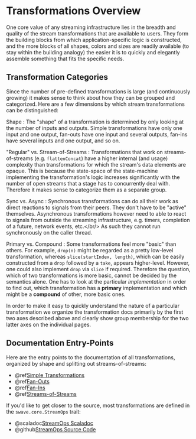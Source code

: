 Transformations Overview
========================

One core value of any streaming infrastructure lies in the breadth and quality of the stream transformations that are
available to users. They form the building blocks from which application-specific logic is constructed, and the more
blocks of all shapes, colors and sizes are readily available (to stay within the building analogy) the easier it is to
quickly and elegantly assemble something that fits the specific needs.


Transformation Categories
-------------------------

Since the number of pre-defined transformations is large (and continuously growing) it makes sense to think about how
they can be grouped and categorized. Here are a few dimensions by which stream transformations can be distinguished:

Shape
: The "shape" of a transformation is determined by only looking at the number of inputs and outputs. Simple
transformations have only one input and one output, fan-outs have one input and several outputs, fan-ins have several
inputs and one output, and so on.

"Regular" vs. Stream-of-Streams
: Transformations that work on streams-of-streams (e.g. `flattenConcat`) have a higher internal (and usage) complexity
than transformations for which the stream's data elements are opaque. This is because the state-space of the
state-machine implementing the transformation's logic increases significantly with the number of open streams that a
stage has to concurrently deal with. Therefore it makes sense to categorize them as a separate group.

Sync vs. Async
: Synchronous transformations can do all their work as direct reactions to signals from their peers. They don't have to
be "active" themselves. Asynchronous transformations however need to able to react to signals from outside the
streaming infrastructure, e.g. timers, completion of a future, network events, etc.</br/>
As such they cannot run synchronously on the caller thread.

Primary vs. Compound
: Some transformations feel more "basic" than others. For example, `drop(n)` might be regarded as a pretty low-level
transformation, whereas `slice(startIndex, length)`, which can be easily constructed from a `drop` followed by a `take`,
appears higher-level. However, one could also implement `drop` via `slice` if required.
Therefore the question, which of two transformations is more basic, cannot be decided by the semantics alone. One has to
look at the particular *implementation* in order to find out, which transformation has a **primary** implementation and
which might be a **compound** of other, more basic ones.

In order to make it easy to quickly understand the nature of a particular transformation we organize the transformation
docs primarily by the first two axes described above and clearly show group membership for the two latter axes on the
individual pages.

 
Documentation Entry-Points
--------------------------

Here are the entry points to the documentation of all transformations, organized by shape and splitting out
streams-of-streams:
 
* @ref[Simple Transformations](simple.md)
* @ref[Fan-Outs](fan-outs.md)
* @ref[Fan-Ins](fan-ins.md)
* @ref[Streams-of-Streams](streams-of-streams.md)

If you'd like to get closer to the source, most transformations are defined in the `swave.core.StreamOps` trait:

* @scaladoc[StreamOps Scaladoc](swave.core.StreamOps) 
* @github[StreamOps Source Code](/core/src/main/scala/swave/core/StreamOps.scala)   

